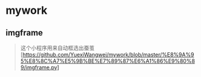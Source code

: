 # mywork
## imgframe
>这个小程序用来自动框选出蚕茧[https://github.com/YuexiWangwei/mywork/blob/master/%E8%9A%95%E8%8C%A7%E5%9B%BE%E7%89%87%E6%A1%86%E9%80%89/imgframe.py]
